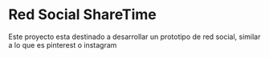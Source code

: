 # Red Social ShareTime

Este proyecto esta destinado a desarrollar un prototipo de red social, similar a lo que es pinterest o instagram
